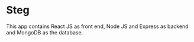 # Steg
This app contains React JS as front end, Node JS and Express as backend and MongoDB as the database.
